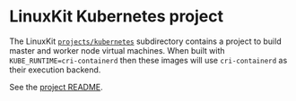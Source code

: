 # LinuxKit Kubernetes project

The LinuxKit [`projects/kubernetes`](https://github.com/linuxkit/linuxkit/tree/master/projects/kubernetes) subdirectory contains a project to build master and worker node virtual machines. When built with `KUBE_RUNTIME=cri-containerd` then these images will use `cri-containerd` as their execution backend.

See the [project README](https://github.com/linuxkit/linuxkit/blob/master/projects/kubernetes/README.md).
